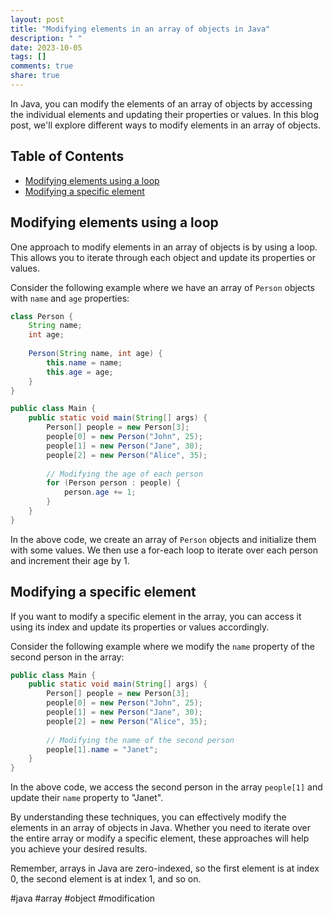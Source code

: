 ```yaml
---
layout: post
title: "Modifying elements in an array of objects in Java"
description: " "
date: 2023-10-05
tags: []
comments: true
share: true
---
```


In Java, you can modify the elements of an array of objects by accessing the individual elements and updating their properties or values. In this blog post, we'll explore different ways to modify elements in an array of objects.

## Table of Contents
- [Modifying elements using a loop](#modifying-elements-using-a-loop)
- [Modifying a specific element](#modifying-a-specific-element)

## Modifying elements using a loop

One approach to modify elements in an array of objects is by using a loop. This allows you to iterate through each object and update its properties or values.

Consider the following example where we have an array of `Person` objects with `name` and `age` properties:

```java
class Person {
    String name;
    int age;
    
    Person(String name, int age) {
        this.name = name;
        this.age = age;
    }
}

public class Main {
    public static void main(String[] args) {
        Person[] people = new Person[3];
        people[0] = new Person("John", 25);
        people[1] = new Person("Jane", 30);
        people[2] = new Person("Alice", 35);
        
        // Modifying the age of each person
        for (Person person : people) {
            person.age += 1;
        }
    }
}
```

In the above code, we create an array of `Person` objects and initialize them with some values. We then use a for-each loop to iterate over each person and increment their age by 1.

## Modifying a specific element

If you want to modify a specific element in the array, you can access it using its index and update its properties or values accordingly.

Consider the following example where we modify the `name` property of the second person in the array:

```java
public class Main {
    public static void main(String[] args) {
        Person[] people = new Person[3];
        people[0] = new Person("John", 25);
        people[1] = new Person("Jane", 30);
        people[2] = new Person("Alice", 35);
        
        // Modifying the name of the second person
        people[1].name = "Janet";
    }
}
```

In the above code, we access the second person in the array `people[1]` and update their `name` property to "Janet".

By understanding these techniques, you can effectively modify the elements in an array of objects in Java. Whether you need to iterate over the entire array or modify a specific element, these approaches will help you achieve your desired results.

Remember, arrays in Java are zero-indexed, so the first element is at index 0, the second element is at index 1, and so on.

#java #array #object #modification